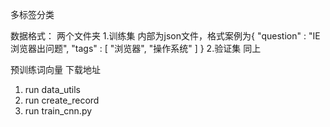多标签分类

数据格式：
  两个文件夹
  1.训练集   内部为json文件，格式案例为{ "question" : "IE浏览器出问题", "tags" : [ "浏览器", "操作系统" ] }
  2.验证集   同上
  
  预训练词向量
    下载地址




1. run data_utils
2. run create_record
3. run train_cnn.py
